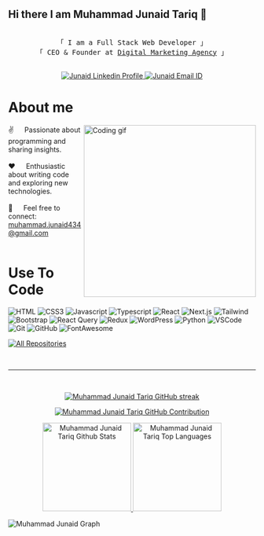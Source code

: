 ## Hi there I am Muhammad Junaid Tariq 👋

<p align="center"> 
  <samp>
    <br>
    「 I am a Full Stack Web Developer 」
    <br>
    「 CEO & Founder at <a href="http://webdeveloper99.com/" target="_blank">Digital Marketing Agency</a> 」
    <br>
    <br>
  </samp>
</p>

<p align="center">
 <a href="https://www.linkedin.com/in/fullstack-web-developer-designer/" target="_blank">
  <img src="https://img.shields.io/badge/LinkedIn-0077B5?style=for-the-badge&logo=linkedin&logoColor=white" alt="Junaid Linkedin Profile"/>
 </a>

<a href="mailto:muhammad.junaid434@gmail.com" target="_blank">
  <img src="https://img.shields.io/badge/Gmail-D14836?style=for-the-badge&logo=gmail&logoColor=white" alt="Junaid Email ID"/>
 </a>
</p>

# About me
 
<p>
 <img align="right" width="350" src="/assets/programmer.gif" alt="Coding gif" />
  
 ✌️ &emsp; Passionate about programming and sharing insights.<br/><br/>
 ❤️ &emsp; Enthusiastic about writing code and exploring new technologies.<br/><br/>
 📧 &emsp; Feel free to connect:  muhammad.junaid434@gmail.com<br/><br/>
</p>
 
# Use To Code
![HTML](https://img.shields.io/badge/HTML5-E34F26?style=for-the-badge&logo=html5&logoColor=white)
![CSS3](https://img.shields.io/badge/CSS3-1572B6?style=for-the-badge&logo=css3&logoColor=white)
![Javascript](https://img.shields.io/badge/Javascript-F0DB4F?style=for-the-badge&labelColor=black&logo=javascript&logoColor=F0DB4F)
![Typescript](https://img.shields.io/badge/Typescript-007acc?style=for-the-badge&labelColor=black&logo=typescript&logoColor=007acc)
![React](https://img.shields.io/badge/-React-61DBFB?style=for-the-badge&labelColor=black&logo=react&logoColor=61DBFB)
![Next.js](https://img.shields.io/badge/next%20js-000000?style=for-the-badge&logo=nextdotjs&logoColor=white)
![Tailwind](https://img.shields.io/badge/Tailwind_CSS-092749?style=for-the-badge&logo=tailwindcss&logoColor=06B6D4&labelColor=000000)
![Bootstrap](https://img.shields.io/badge/Bootstrap-563D7C?style=for-the-badge&logo=bootstrap&logoColor=white)
![React Query](https://img.shields.io/badge/-React_Query-FF4154?style=for-the-badge&logo=react%20query&logoColor=white)
![Redux](https://img.shields.io/badge/Redux-593D88?style=for-the-badge&logo=redux&logoColor=white)
![WordPress](https://img.shields.io/badge/Wordpress-21759B?style=for-the-badge&logo=wordpress&logoColor=white)
![Python](https://img.shields.io/badge/Python-14354C?style=for-the-badge&logo=python&logoColor=white)
![VSCode](https://img.shields.io/badge/VSCode-0078D4?style=for-the-badge&logo=visual%20studio%20code&logoColor=white)
![Git](https://img.shields.io/badge/Git-F05032?style=for-the-badge&logo=git&logoColor=white)
![GitHub](https://img.shields.io/badge/GitHub-100000?style=for-the-badge&logo=github&logoColor=white)
![FontAwesome](https://img.shields.io/badge/Font_Awesome-339AF0?style=for-the-badge&logo=fontawesome&logoColor=white)
<br/>
<!---
## Top Open Source -
[![ReactTS](https://github-readme-stats.vercel.app/api/pin/?username=Junaid43&repo=react-ts-starter&border_color=7F3FBF&bg_color=0D1117&title_color=C9D1D9&text_color=8B949E&icon_color=7F3FBF)](https://github.com/devusmanrafiq/react-ts-starter)
[![NextTS](https://github-readme-stats.vercel.app/api/pin/?username=Junaid43&repo=next-ts-starter&border_color=7F3FBF&bg_color=0D1117&title_color=C9D1D9&text_color=8B949E&icon_color=7F3FBF)](https://github.com/devusmanrafiq/next-ts-starter)
[![Junaid43 Readme](https://github-readme-stats.vercel.app/api/pin/?username=Junaid43&repo=Junaid43&border_color=7F3FBF&bg_color=0D1117&title_color=C9D1D9&text_color=8B949E&icon_color=7F3FBF)](https://github.com/devusmanrafiq/Junaid43)
--->
<p align="left">
  <a href="https://github.com/Junaid43?tab=repositories" target="_blank"><img alt="All Repositories" title="All Repositories" src="https://img.shields.io/badge/-All%20Repos-2962FF?style=for-the-badge&logo=koding&logoColor=white"/></a>
</p>

<br/>

<hr/>
<br/>
<p align="center">
  <a href="https://github.com/Junaid43">
    <img src="https://github-readme-streak-stats.herokuapp.com/?user=devusmanrafiq&theme=radical&border=7F3FBF&background=0D1117" alt="Muhammad Junaid Tariq GitHub streak"/>
  </a>
</p>


<p align="center">
  <a href="https://github.com/Junaid43">
    <img src="https://github-profile-summary-cards.vercel.app/api/cards/profile-details?username=Junaid43&theme=radical" alt="Muhammad Junaid Tariq GitHub Contribution"/>
  </a>
</p>


<p align="center" >
<a href="https://github.com/Junaid43">  
    <img alt="Muhammad Junaid Tariq Github Stats" src="https://denvercoder1-github-readme-stats.vercel.app/api?username=Junaid43&show_icons=true&count_private=true&theme=react&border_color=7F3FBF&bg_color=0D1117&title_color=F85D7F&icon_color=F8D866" height="180em">
  <img alt="Muhammad Junaid Tariq Top Languages" src="https://denvercoder1-github-readme-stats.vercel.app/api/top-langs/?username=Junaid43&langs_count=8&layout=compact&theme=react&border_color=7F3FBF&bg_color=0D1117&title_color=F85D7F&icon_color=F8D866" height="180em">
</a>   
</p>



![Muhammad Junaid Graph](https://github-readme-activity-graph.vercel.app/graph?username=Junaid43&custom_title=Muhammad%20Junaid%20GitHub%20Activity%20Graph&bg_color=0D1117&color=7F3FBF&line=7F3FBF&point=7F3FBF&area_color=FFFFFF&title_color=FFFFFF&area=true)


